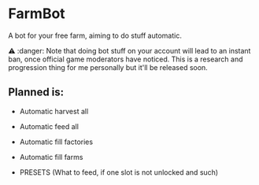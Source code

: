 # FarmBot
A bot for your free farm, aiming to do stuff automatic.


:warning: :danger: Note that doing bot stuff on your account will lead to an instant ban, once official game moderators have noticed.
This is a research and progression thing for me personally but it'll be released soon.

## Planned is:
 - Automatic harvest all
 - Automatic feed all
 - Automatic fill factories
 - Automatic fill farms
 
 - PRESETS (What to feed, if one slot is not unlocked and such)
